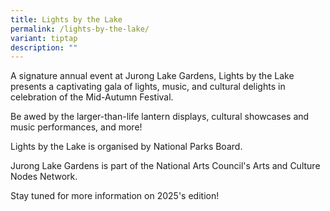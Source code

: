 ```yaml
---
title: Lights by the Lake
permalink: /lights-by-the-lake/
variant: tiptap
description: ""
---
```

<p>A signature annual event at Jurong Lake Gardens, Lights by the Lake presents
a captivating gala of lights, music, and cultural delights in celebration
of the Mid-Autumn Festival.</p>
<p>Be awed by the larger-than-life lantern displays, cultural showcases and
music performances, and more!</p>
<p>Lights by the Lake is organised by National Parks Board.</p>
<p>Jurong Lake Gardens is part of the National Arts Council's Arts and Culture
Nodes Network.</p>
<p>Stay tuned for more information on 2025's edition!</p>